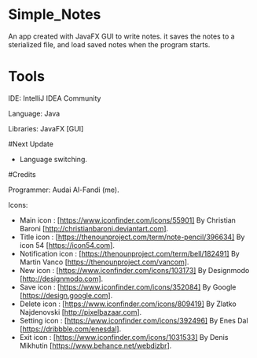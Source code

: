 # Simple_Notes

An app created with JavaFX GUI to write notes.
it saves the notes to a sterialized file, and load saved notes when the program starts.

# Tools

IDE: IntelliJ IDEA Community

Language: Java

Libraries: JavaFX [GUI]

#Next Update

- Language switching.

#Credits

Programmer: Audai Al-Fandi (me).

Icons:
        
- Main icon : [https://www.iconfinder.com/icons/55901] By Christian Baroni [http://christianbaroni.deviantart.com].
- Title icon : [https://thenounproject.com/term/note-pencil/396634] By icon 54 [https://icon54.com].
- Notification icon : [https://thenounproject.com/term/bell/182491] By Martin Vanco [https://thenounproject.com/vancom].
- New icon : [https://www.iconfinder.com/icons/103173] By Designmodo [http://designmodo.com].
- Save icon : [https://www.iconfinder.com/icons/352084] By Google [https://design.google.com].
- Delete icon : [https://www.iconfinder.com/icons/809419] By Zlatko Najdenovski [http://pixelbazaar.com].
- Setting icon : [https://www.iconfinder.com/icons/392496] By Enes Dal [https://dribbble.com/enesdal].
- Exit icon : [https://www.iconfinder.com/icons/1031533] By Denis Mikhutin [https://www.behance.net/webdizbr].

